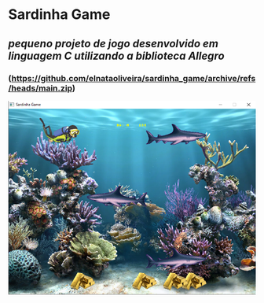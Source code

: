 # Sardinha Game
## _pequeno projeto de jogo desenvolvido em linguagem C utilizando a biblioteca Allegro_

### (https://github.com/elnataoliveira/sardinha_game/archive/refs/heads/main.zip)

[![N|Solid](/game/sardinha_game.png)](/game/sardinha_game.png)


